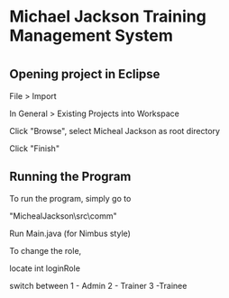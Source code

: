 <h1>
    Michael Jackson Training Management System 
<h1>

<h2>
    Opening project in Eclipse
</h2>

File > Import

In General > Existing Projects into Workspace

Click "Browse", select Micheal Jackson as root directory

Click "Finish"

<h2>
    Running the Program
</h2>

To run the program, simply go to 

"MichealJackson\src\comm"

Run Main.java (for Nimbus style)

To change the role,

locate int loginRole

switch between
1 - Admin
2 - Trainer
3 -Trainee

